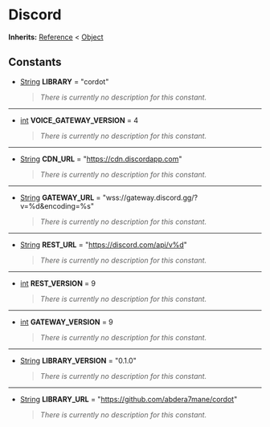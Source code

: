   
# Discord
  
**Inherits:** [Reference](https://docs.godotengine.org/en/3.5/classes/class_reference.html) < [Object](https://docs.godotengine.org/en/3.5/classes/class_object.html)  
  
  
## Constants
  
- <a name="constant-LIBRARY"></a>[String](https://docs.godotengine.org/en/3.5/classes/class_string.html) **LIBRARY** = "cordot"  
  
	> *There is currently no description for this constant.*  
________________

- <a name="constant-VOICE-GATEWAY-VERSION"></a>[int](https://docs.godotengine.org/en/3.5/classes/class_int.html) **VOICE\_GATEWAY\_VERSION** = 4  
  
	> *There is currently no description for this constant.*  
________________

- <a name="constant-CDN-URL"></a>[String](https://docs.godotengine.org/en/3.5/classes/class_string.html) **CDN\_URL** = "https://cdn.discordapp.com"  
  
	> *There is currently no description for this constant.*  
________________

- <a name="constant-GATEWAY-URL"></a>[String](https://docs.godotengine.org/en/3.5/classes/class_string.html) **GATEWAY\_URL** = "wss://gateway.discord.gg/?v=%d&encoding=%s"  
  
	> *There is currently no description for this constant.*  
________________

- <a name="constant-REST-URL"></a>[String](https://docs.godotengine.org/en/3.5/classes/class_string.html) **REST\_URL** = "https://discord.com/api/v%d"  
  
	> *There is currently no description for this constant.*  
________________

- <a name="constant-REST-VERSION"></a>[int](https://docs.godotengine.org/en/3.5/classes/class_int.html) **REST\_VERSION** = 9  
  
	> *There is currently no description for this constant.*  
________________

- <a name="constant-GATEWAY-VERSION"></a>[int](https://docs.godotengine.org/en/3.5/classes/class_int.html) **GATEWAY\_VERSION** = 9  
  
	> *There is currently no description for this constant.*  
________________

- <a name="constant-LIBRARY-VERSION"></a>[String](https://docs.godotengine.org/en/3.5/classes/class_string.html) **LIBRARY\_VERSION** = "0.1.0"  
  
	> *There is currently no description for this constant.*  
________________

- <a name="constant-LIBRARY-URL"></a>[String](https://docs.godotengine.org/en/3.5/classes/class_string.html) **LIBRARY\_URL** = "https://github.com/abdera7mane/cordot"  
  
	> *There is currently no description for this constant.*
  
